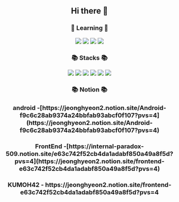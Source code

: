 <div align="center">
   <h2>Hi there 👋</h2>
   
   
   <div>
     <h3>🌱 Learning 🌱</h3>
      <img src="https://img.shields.io/badge/javascript-F7DF1E?style=flat&logo=javascript&logoColor=white">
      <img src="https://img.shields.io/badge/NestJS-6DB33F?style=flate&logo=NestJS&logoColor=white">
       <img src="https://img.shields.io/badge/Flutter-02569B?style=flat-square&logo=Flutter&logoColor=white"/>
        <img src="https://img.shields.io/badge/Kotlin-7F52FF?style=flat-square&logo=kotlin&logoColor=white">

   </div>
   
   <div>
      <h3>📚 Stacks 📚</h3>
      <img src="https://img.shields.io/badge/Java-007396?style=flat-square&logo=Java&logoColor=white"/>
      <img src="https://img.shields.io/badge/C++-00599C?style=flat-square&logo=cplusplus&logoColor=white"/>
      <img src="https://img.shields.io/badge/Mysql-4479A1?style=flat-square&logo=Mysql&logoColor=white"/>
      <img src="https://img.shields.io/badge/Android-3DDC84?style=flat-square&logo=Android&logoColor=white"/>
      <img src="https://img.shields.io/badge/-Python-3776AB?style=flat&logo=Python&logoColor=white"/>
      <img src="https://img.shields.io/badge/Git-F05032?style=flat-square&logo=Git&logoColor=white"/>
   </div>
   <div>
      <h3> 📚 Notion 📚</h3>
      <h3> android -[https://jeonghyeon2.notion.site/Android-f9c6c28ab9374a24bbfab93abcf0f107?pvs=4](https://jeonghyeon2.notion.site/Android-f9c6c28ab9374a24bbfab93abcf0f107?pvs=4) </h3>
       <h3> FrontEnd -[https://internal-paradox-509.notion.site/e63c742f52cb4da1adabf850a49a8f5d?pvs=4](https://jeonghyeon2.notion.site/frontend-e63c742f52cb4da1adabf850a49a8f5d?pvs=4) </h3>
      <h3> KUMOH42 - https://jeonghyeon2.notion.site/frontend-e63c742f52cb4da1adabf850a49a8f5d?pvs=4 </h3>
   </div>
   
   <h2></h2>
   <br>
   

</div>



